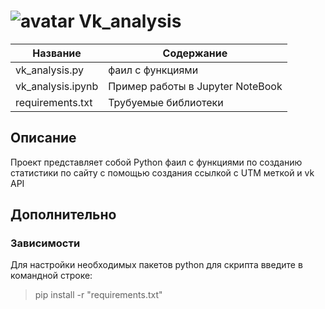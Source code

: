 #                ![avatar](https://sun1-13.userapi.com/s/v1/ig2/1r0-byxqFwdntyCx2i6Cxc7zn4yTw9oRDkcLqX789qs6OY9_IBqz2P08wtzp6K35BK9K_cJ-MtI9TyCBczcNCIWF.jpg?size=50x50&amp;quality=96&amp;crop=176,90,541,541&amp;ava=1)                                                    Vk_analysis   

| Название | Содержание | 
|----------------|----------------|
| vk_analysis.py | фаил с функциями |
| vk_analysis.ipynb | Пример работы в Jupyter NoteBook |
| requirements.txt | Трубуемые библиотеки |


## Описание
Проект представляет собой Python фаил с функциями по созданию статистики по сайту с помощью создания ссылкой с UTM меткой и vk API

##                                                                    Дополнительно
###                                                                   Зависимости

  Для настройки необходимых пакетов python для скрипта введите в командной строке:
  > pip install -r "requirements.txt"
